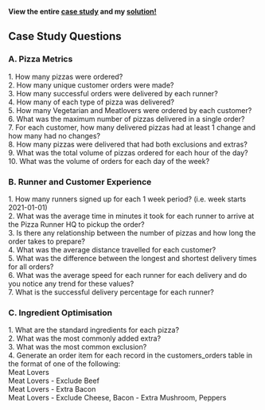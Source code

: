 <b>View the entire [case study](https://8weeksqlchallenge.com/case-study-2/) and my [solution!](https://github.com/safaxx/8weeksqlchallege/blob/main/CASE%20STUDY%202-Pizza%20Runner/case_study_2_solution.sql)</b>

<h2>Case Study Questions</h2>

<h3>A. Pizza Metrics</h3>
1. How many pizzas were ordered?<br>
2. How many unique customer orders were made?<br>
3. How many successful orders were delivered by each runner?<br>
4. How many of each type of pizza was delivered?<br>
5. How many Vegetarian and Meatlovers were ordered by each customer?<br>
6. What was the maximum number of pizzas delivered in a single order?<br>
7. For each customer, how many delivered pizzas had at least 1 change and how many had no changes?<br>
8. How many pizzas were delivered that had both exclusions and extras?<br>
9. What was the total volume of pizzas ordered for each hour of the day?<br>
10. What was the volume of orders for each day of the week?<br>
<h3>B. Runner and Customer Experience</h3>
1. How many runners signed up for each 1 week period? (i.e. week starts 2021-01-01)<br>
2. What was the average time in minutes it took for each runner to arrive at the Pizza Runner HQ to pickup the order?<br>
3. Is there any relationship between the number of pizzas and how long the order takes to prepare?<br>
4. What was the average distance travelled for each customer?<br>
5. What was the difference between the longest and shortest delivery times for all orders?<br>
6. What was the average speed for each runner for each delivery and do you notice any trend for these values?<br>
7. What is the successful delivery percentage for each runner?<br>

<h3>C. Ingredient Optimisation</h3>
1. What are the standard ingredients for each pizza?<br>
2. What was the most commonly added extra?<br>
3. What was the most common exclusion?<br>
4. Generate an order item for each record in the customers_orders table in the format of one of the following:<br>
Meat Lovers<br>
Meat Lovers - Exclude Beef<br>
Meat Lovers - Extra Bacon<br>
Meat Lovers - Exclude Cheese, Bacon - Extra Mushroom, Peppers<br>



